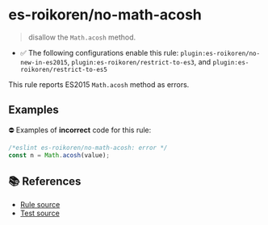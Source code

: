 # es-roikoren/no-math-acosh
> disallow the `Math.acosh` method.

- ✅ The following configurations enable this rule: `plugin:es-roikoren/no-new-in-es2015`, `plugin:es-roikoren/restrict-to-es3`, and `plugin:es-roikoren/restrict-to-es5`

This rule reports ES2015 `Math.acosh` method as errors.

## Examples

⛔ Examples of **incorrect** code for this rule:

```js
/*eslint es-roikoren/no-math-acosh: error */
const n = Math.acosh(value);
```

## 📚 References

- [Rule source](https://github.com/roikoren755/eslint-plugin-es/blob/v0.0.5/src/rules/no-math-acosh.ts)
- [Test source](https://github.com/roikoren755/eslint-plugin-es/blob/v0.0.5/tests/src/rules/no-math-acosh.ts)
